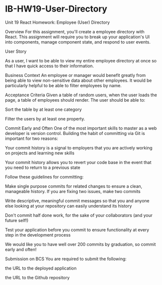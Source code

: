# IB-HW19-User-Directory

Unit 19 React Homework: Employee (User) Directory

Overview
For this assignment, you'll create a employee directory with React. This assignment will require you to break up your application's UI into components, manage component state, and respond to user events.

User Story

As a user, I want to be able to view my entire employee directory at once so that I have quick access to their information.


Business Context
An employee or manager would benefit greatly from being able to view non-sensitive data about other employees. It would be particularly helpful to be able to filter employees by name.

Acceptance Criteria
Given a table of random users, when the user loads the page, a table of employees should render.
The user should be able to:


Sort the table by at least one category


Filter the users by at least one property.



Commit Early and Often
One of the most important skills to master as a web developer is version control. Building the habit of committing via Git is important for two reasons:


Your commit history is a signal to employers that you are actively working on projects and learning new skills


Your commit history allows you to revert your code base in the event that you need to return to a previous state


Follow these guidelines for committing:


Make single purpose commits for related changes to ensure a clean, manageable history. If you are fixing two issues, make two commits


Write descriptive, meaningful commit messages so that you and anyone else looking at your repository can easily understand its history


Don't commit half done work, for the sake of your collaborators (and your future self!)


Test your application before you commit to ensure functionality at every step in the development process


We would like you to have well over 200 commits by graduation, so commit early and often!

Submission on BCS
You are required to submit the following:


the URL to the deployed application


the URL to the Github repository
